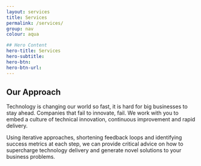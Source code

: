 ```yaml
---
layout: services
title: Services
permalink: /services/
group: nav
colour: aqua

## Hero Content
hero-title: Services
hero-subtitle:
hero-btn:
hero-btn-url:
---
```


## Our Approach

Technology is changing our world so fast, it is hard for big businesses to stay ahead. Companies that fail to innovate, fail. We work with you to embed a culture of technical innovation, continuous improvement and rapid delivery.

Using iterative approaches, shortening feedback loops and identifying success metrics at each step, we can provide critical advice on how to supercharge technology delivery and generate novel solutions to your business problems.
